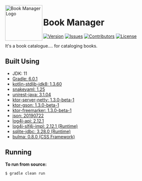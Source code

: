 <img src="https://github.com/Macro303/Book-Manager/blob/master/logo.png" align="left" width="120" height="115" alt="Book Manager Logo"/>

# Book Manager
[![Version](https://img.shields.io/github/tag-pre/Macro303/Book-Manager.svg?label=version)](https://github.com/Macro303/Book-Manager/releases)
[![Issues](https://img.shields.io/github/issues/Macro303/Book-Manager.svg?label=issues)](https://github.com/Macro303/Book-Manager/issues)
[![Contributors](https://img.shields.io/github/contributors/Macro303/Book-Manager.svg?label=contributors)](https://github.com/Macro303/Book-Manager/graphs/contributors)
[![License](https://img.shields.io/github/license/Macro303/Book-Manager.svg?=label=license)](https://github.com/Macro303/Book-Manager/blob/master/LICENSE)

It's a book catalogue.... for cataloging books.

## Built Using
 - JDK: 11
 - [Gradle: 6.0.1](https://gradle.org/)
 - [kotlin-stdlib-jdk8: 1.3.60](https://kotlinlang.org/)
 - [snakeyaml: 1.25](https://bitbucket.org/asomov/snakeyaml)
 - [unirest-java: 3.1.04](https://github.com/Kong/unirest-java)
 - [ktor-server-netty: 1.3.0-beta-1](https://ktor.io/)
 - [ktor-gson: 1.3.0-beta-1](https://ktor.io/)
 - [ktor-freemarker: 1.3.0-beta-1](https://ktor.io/)
 - [json: 20190722](https://github.com/stleary/JSON-java)
 - [log4j-api: 2.12.1](https://logging.apache.org/log4j/2.x/)
 - [log4j-slf4j-impl: 2.12.1 (Runtime)](https://logging.apache.org/log4j/2.x/)
 - [sqlite-jdbc: 3.28.0 (Runtime)](https://github.com/xerial/sqlite-jdbc)
 - [bulma: 0.8.0 (CSS Framework)](https://bulma.io)
 
## Running
**To run from source:**
```bash
$ gradle clean run
```